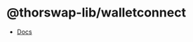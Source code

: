 # @thorswap-lib/walletconnect

- [Docs](https://docs.thorswap.finance/swapkit-docs/swapkit-sdk/wallets/walletconnect)
